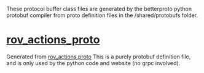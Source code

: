 These protocol buffer class files are generated by the betterproto python protobuf compiler from proto definition files in the /shared/protobufs folder.

# [rov_actions_proto](rov_actions_proto.py)
Generated from [rov_actions.proto](../../../shared/protobufs/rov_actions.proto) This is a purely protobuf definition file, and is only used by the python code and website (no grpc involved).
